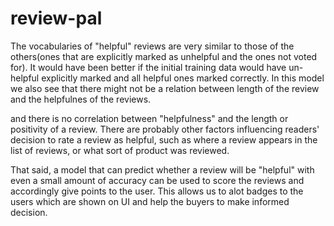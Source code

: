 # review-pal

The vocabularies of "helpful" reviews are very similar to those of the others(ones that are explicitly marked as 
unhelpful and the ones not voted for).
It would have been better if the initial training data would have un-helpful explicitly marked and 
all helpful ones marked correctly.
In this model we also see that there might not be a relation between length of the review and the helpfulnes of the reviews.

and there is no correlation between "helpfulness" and the length or positivity of a review. 
There are probably other factors influencing readers' decision to rate a review as helpful, such as where a review appears in the list of reviews, or what sort of product was reviewed.

That said, a model that can predict whether a review will be "helpful" with even a small amount of accuracy can be used to 
score the reviews and accordingly give points to the user.
This allows us to alot badges to the users which are shown on UI and help the buyers to make informed decision.
